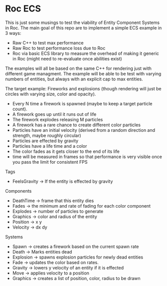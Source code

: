 # Roc ECS

This is just some musings to test the viability of Entity Component Systems in Roc.
The main goal of this repo are to implement a simple ECS example in 3 ways:
 - Raw C++ to test max performance
 - Raw Roc to test performance loss due to Roc
 - Roc via basic ECS library to measure the overhead of making it generic in Roc (might need to re-evaluate once abilities exist)


The examples will all be based on the same C++ for rendering just with different game managment.
The example will be able to be test with varying numbers of entities, but always with an explicit cap to max entities.

The target example: Fireworks and explosions (though rendering will just be circles with varying size, color and opacity).
 - Every N time a firework is spawned (maybe to keep a target particle count).
 - A firework goes up until it runs out of life
 - The firework explodes releasing M particles
 - A firework has a rare chance to create different color particles
 - Particles have an initial velocity (derived from a random direction and strength, maybe roughly circular)
 - Particles are effected by gravity
 - Particles have a life time and a color
 - The color fades as it gets closer to the end of its life
 - time will be measured in frames so that performance is very visible once you pass the limit for consistent FPS


Tags
 - FeelsGravity -> If the entity is effected by gravity

Components
 - DeathTime -> frame that this entity dies
 - Fades -> the minimum and rate of fading for each color component
 - Explodes -> number of particles to generate
 - Graphics -> color and radius of the entity
 - Position -> x y
 - Velocity -> dx dy

Systems
 - Spawn -> creates a firework based on the current spawn rate
 - Death -> Marks entities dead 
 - Explosion -> spawns explosion particles for newly dead entities
 - Fade -> updates the color based on rates.
 - Gravity -> lowers y velocity of an entity if it is effected
 - Move -> applies velocity to a position
 - Graphics -> creates a list of position, color, radius to be drawn
 

